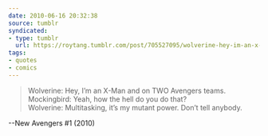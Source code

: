 ```yaml
---
date: 2010-06-16 20:32:38
source: tumblr
syndicated:
- type: tumblr
  url: https://roytang.tumblr.com/post/705527095/wolverine-hey-im-an-x-man-and-on-two-avengers
tags:
- quotes
- comics
---
```


<blockquote>Wolverine: Hey, I&rsquo;m an X-Man and on TWO Avengers teams.<br/>
Mockingbird: Yeah, how the hell do you do that?<br/>
Wolverine: Multitasking, it&rsquo;s my mutant power. Don&rsquo;t tell anybody.</blockquote>

--New Avengers #1 (2010)